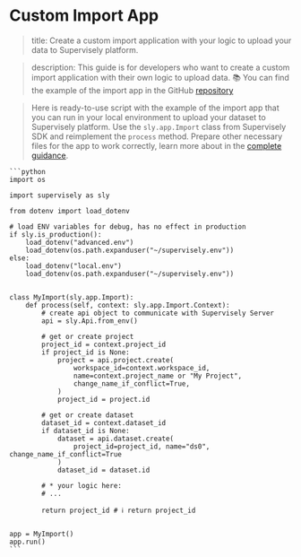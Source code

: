 # Custom Import App

> title: Create a custom import application with your logic to upload your data to Supervisely platform.

> description:
> This guide is for developers who want to create a custom import application with their own logic to upload data.
> 📚 You can find the example of the import app in the GitHub [repository](https://github.com/supervisely-ecosystem/template-import-app)

> Here is ready-to-use script with the example of the import app that you can run in your local environment to upload your dataset to Supervisely platform.
> Use the `sly.app.Import` class from Supervisely SDK and reimplement the `process` method. Prepare other necessary files for the app to work correctly, learn more about in the [complete guidance](https://developer.supervisely.com/app-development/create-import-app/overview).

    ```python
    import os

    import supervisely as sly

    from dotenv import load_dotenv

    # load ENV variables for debug, has no effect in production
    if sly.is_production():
        load_dotenv("advanced.env")
        load_dotenv(os.path.expanduser("~/supervisely.env"))
    else:
        load_dotenv("local.env")
        load_dotenv(os.path.expanduser("~/supervisely.env"))


    class MyImport(sly.app.Import):
        def process(self, context: sly.app.Import.Context):
            # create api object to communicate with Supervisely Server
            api = sly.Api.from_env()

            # get or create project
            project_id = context.project_id
            if project_id is None:
                project = api.project.create(
                    workspace_id=context.workspace_id,
                    name=context.project_name or "My Project",
                    change_name_if_conflict=True,
                )
                project_id = project.id

            # get or create dataset
            dataset_id = context.dataset_id
            if dataset_id is None:
                dataset = api.dataset.create(
                    project_id=project_id, name="ds0", change_name_if_conflict=True
                )
                dataset_id = dataset.id

            # * your logic here:
            # ...

            return project_id # ℹ️ return project_id


    app = MyImport()
    app.run()
    ```
